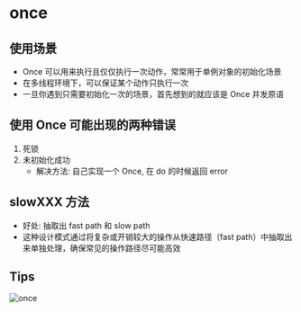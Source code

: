 # once

## 使用场景

- Once 可以用来执行且仅仅执行一次动作，常常用于单例对象的初始化场景
- 在多线程环境下，可以保证某个动作只执行一次
- 一旦你遇到只需要初始化一次的场景，首先想到的就应该是 Once 并发原语

## 使用 Once 可能出现的两种错误

1. 死锁
2. 未初始化成功
   - 解决方法: 自己实现一个 Once, 在 do 的时候返回 error

## slowXXX 方法

- 好处: 抽取出 fast path 和 slow path
- 这种设计模式通过将复杂或开销较大的操作从快速路径（fast path）中抽取出来单独处理，确保常见的操作路径尽可能高效

## Tips

![once](https://static001.geekbang.org/resource/image/4b/ba/4b1721a63d7bd3f3995eb18cee418fba.jpg?wh=2250*880)

